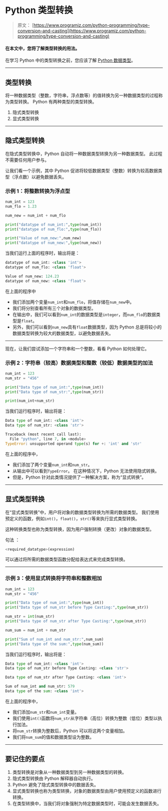 # Python 类型转换

> 原文： [https://www.programiz.com/python-programming/type-conversion-and-casting](https://www.programiz.com/python-programming/type-conversion-and-casting)

#### 在本文中，您将了解类型转换的用法。

在学习 Python 中的类型转换之前，您应该了解 [Python 数据类型](https://www.programiz.com/python-programming/variables-datatypes)。

* * *

## 类型转换

将一种数据类型（整数，字符串，浮点数等）的值转换为另一种数据类型的过程称为类型转换。 Python 有两种类型的类型转换。

1.  隐式类型转换
2.  显式类型转换

* * *

## 隐式类型转换

在隐式类型转换中，Python 自动将一种数据类型转换为另一种数据类型。 此过程不需要任何用户参与。

让我们看一个示例，其中 Python 促进将较低数据类型（整数）转换为较高数据类型（浮点数）以避免数据丢失。

### 示例 1：将整数转换为浮点型

```py
num_int = 123
num_flo = 1.23

num_new = num_int + num_flo

print("datatype of num_int:",type(num_int))
print("datatype of num_flo:",type(num_flo))

print("Value of num_new:",num_new)
print("datatype of num_new:",type(num_new))
```

当我们运行上面的程序时，输出将是：

```py
datatype of num_int: <class 'int'>
datatype of num_flo: <class 'float'>

Value of num_new: 124.23
datatype of num_new: <class 'float'>
```

在上面的程序中

*   我们添加两个变量`num_int`和`num_flo`，将值存储在`num_new`中。
*   我们将分别查看所有三个对象的数据类型。
*   在输出中，我们可以看到`num_int`的数据类型是`integer`，而`num_flo`的数据类型是`float`。
*   另外，我们可以看到`num_new`具有`float`数据类型，因为 Python 总是将较小的数据类型转换为较大的数据类型，以避免数据丢失。

* * *

现在，让我们尝试添加一个字符串和一个整数，看看 Python 如何处理它。

### 示例 2：字符串（较高）数据类型和整数（较低）数据类型的加法

```py
num_int = 123
num_str = "456"

print("Data type of num_int:",type(num_int))
print("Data type of num_str:",type(num_str))

print(num_int+num_str)
```

当我们运行程序时，输出将是：

```py
Data type of num_int: <class 'int'> 
Data type of num_str: <class 'str'> 

Traceback (most recent call last): 
  File "python", line 7, in <module> 
TypeError: unsupported operand type(s) for +: 'int' and 'str'
```

在上面的程序中，

*   我们添加了两个变量`num_int`和`num_str`。
*   从输出中可以看到`TypeError`。 在这种情况下，Python 无法使用隐式转换。
*   但是，Python 针对此类情况提供了一种解决方案，称为“显式转换”。

* * *

## 显式类型转换

在“显式类型转换”中，用户将对象的数据类型转换为所需的数据类型。 我们使用预定义的函数，例如`int()`，`float()`，`str()`等来执行显式类型转换。

这种转换类型也称为类型转换，因为用户强制转换（更改）对象的数据类型。

句法 ：

```py
<required_datatype>(expression)
```

可以通过将所需的数据类型函数分配给表达式来完成类型转换。

* * *

### 示例 3：使用显式转换将字符串和整数相加

```py
num_int = 123
num_str = "456"

print("Data type of num_int:",type(num_int))
print("Data type of num_str before Type Casting:",type(num_str))

num_str = int(num_str)
print("Data type of num_str after Type Casting:",type(num_str))

num_sum = num_int + num_str

print("Sum of num_int and num_str:",num_sum)
print("Data type of the sum:",type(num_sum))
```

当我们运行程序时，输出将是：

```py
Data type of num_int: <class 'int'>
Data type of num_str before Type Casting: <class 'str'>

Data type of num_str after Type Casting: <class 'int'>

Sum of num_int and num_str: 579
Data type of the sum: <class 'int'>
```

在上面的程序中，

*   我们添加`num_str`和`num_int`变量。
*   我们使用`int()`函数将`num_str`从字符串（高位）转换为整数（低位）类型以执行加法。
*   将`num_str`转换为整数后，Python 可以将这两个变量相加。
*   我们将`num_sum`的值和数据类型设为整数。

* * *

## 要记住的要点

1.  类型转换是对象从一种数据类型到另一种数据类型的转换。
2.  隐式类型转换由 Python 解释器自动执行。
3.  Python 避免了隐式类型转换中的数据丢失。
4.  显式类型转换也称为类型转换，对象的数据类型由用户使用预定义的函数进行转换。
5.  在类型转换中，当我们将对象强制为特定数据类型时，可能会发生数据丢失。